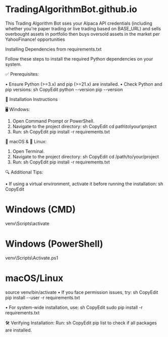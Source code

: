# TradingAlgorithmBot.github.io
This Trading Algorithm Bot sses your Alpaca API credentials (including whether you're paper trading or live trading based on BASE_URL) and sells overbought assets in portfolio then buys oversold assets in the market per YahooFinance! opportunities

Installing Dependencies from requirements.txt

Follow these steps to install the required Python dependencies on your system.

✅ Prerequisites:

•	Ensure Python (>=3.x) and pip (>=21.x) are installed.
•	Check Python and pip versions:
sh
CopyEdit
python --version
pip --version

📌 Installation Instructions

🖥️ Windows:

1.	Open Command Prompt or PowerShell.
2.	Navigate to the project directory:
sh
CopyEdit
cd path\to\your\project
3.	Run:
sh
CopyEdit
pip install -r requirements.txt

🍏 macOS & 🐧 Linux:

1.	Open Terminal.
2.	Navigate to the project directory:
sh
CopyEdit
cd /path/to/your/project
3.	Run:
sh
CopyEdit
pip install -r requirements.txt

🔍 Additional Tips:

•	If using a virtual environment, activate it before running the installation:
sh
CopyEdit

# Windows (CMD)
venv\Scripts\activate

# Windows (PowerShell)
venv\Scripts\Activate.ps1

# macOS/Linux
source venv/bin/activate
•	If you face permission issues, try:
sh
CopyEdit
pip install --user -r requirements.txt

•	For system-wide installation, use:
sh
CopyEdit
sudo pip install -r requirements.txt

🛠️ Verifying Installation:
Run:
sh
CopyEdit
pip list
to check if all packages are installed.
